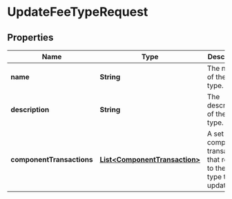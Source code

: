 

# UpdateFeeTypeRequest


## Properties

| Name | Type | Description | Notes |
|------------ | ------------- | ------------- | -------------|
|**name** | **String** | The name of the fee type. |  |
|**description** | **String** | The description of the fee type. |  [optional] |
|**componentTransactions** | [**List&lt;ComponentTransaction&gt;**](ComponentTransaction.md) | A set of component transactions that relate to the fee type to be updated. |  |



